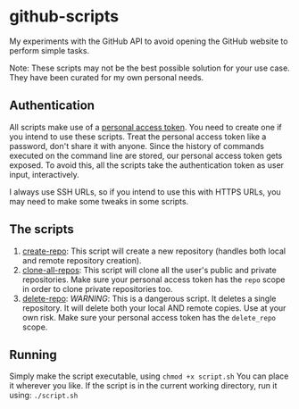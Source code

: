 # github-scripts

My experiments with the GitHub API to avoid opening the GitHub website to perform simple tasks.

Note: These scripts may not be the best possible solution for your use case. They have been curated for my own personal needs.

## Authentication
All scripts make use of a [personal access token](https://help.github.com/en/articles/creating-a-personal-access-token-for-the-command-line). You need to create one if you intend to use these scripts. Treat the personal access token like a password, don't share it with anyone.
Since the history of commands executed on the command line are stored, our personal access token gets exposed. To avoid this, all the scripts take the authentication token as user input, interactively.

I always use SSH URLs, so if you intend to use this with HTTPS URLs, you may need to make some tweaks in some scripts.

## The scripts
1. [create-repo](./create-repo.sh): This script will create a new repository (handles both local and remote repository creation).
2. [clone-all-repos](./clone-all-repos.sh): This script will clone all the user's public and private repositories. Make sure your personal access token has the `repo` scope in order to clone private repositories too.
3. [delete-repo](./delete-repo.sh): *WARNING*: This is a dangerous script. It deletes a single repository. It will delete both your local AND remote copies. Use at your own risk. Make sure your personal access token has the `delete_repo` scope.

## Running

Simply make the script executable, using
`chmod +x script.sh`
You can place it wherever you like. If the script is in the current working directory, run it using:
`./script.sh`
